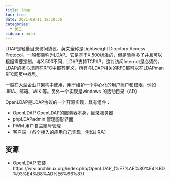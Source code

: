 ```yaml
---
title: ldap
toc: true
date: 2021-08-11 19:18:36
categories:
  - 安全
sidebar: auto
---
```


LDAP是轻量目录访问协议，英文全称是Lightweight Directory Access Protocol，一般都简称为LDAP。它是基于X.500标准的，但是简单多了并且可以根据需要定制。与X.500不同，LDAP支持TCP/IP，这对访问Internet是必须的。LDAP的核心规范在RFC中都有定义，所有与LDAP相关的RFC都可以在LDAPman RFC网页中找到。

一般在大型企业IT架构中使用，用于维护一个中心化的用户账户和权限，例如JIRA、邮箱、WIKI等。另外一个实现是windows 的活动目录（AD）

OpenLDAP是LDAP协议的一个开源实现，具有组件：

- OpenLDAP OpenLDAP的服务器本身，目录服务器
- phpLDAPadmin 管理图形界面
- PWM 用户自主账号管理
- 客户端 （各个接入的应用自己实现，例如JIRA）

## 资源

- OpenLDAP 安装https://wiki.archlinux.org/index.php/OpenLDAP_(%E7%AE%80%E4%BD%93%E4%B8%AD%E6%96%87)
